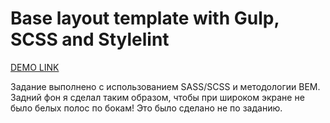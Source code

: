 # Base layout template with Gulp, SCSS and Stylelint

[DEMO LINK](https://bcmp4p1.github.io/VBET/)


Задание выполнено с использованием SASS/SCSS и методологии BEM.
Задний фон я сделал таким образом, чтобы при широком экране не было белых полос по бокам! Это было сделано не по заданию.

